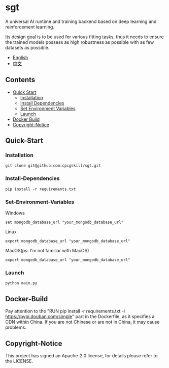 # sgt

A universal AI runtime and training backend based on deep learning and reinforcement learning.

Its design goal is to be used for various fitting tasks, thus it needs to ensure the trained models possess as high robustness as possible with as few datasets as possible.

* [English](./README.en-US.md)
* [中文](./README.md)

## Contents

- [Quick Start](#Quick-Start)
    * [Installation](#Installation)
    * [Install Dependencies](#Install-Dependencies)
    * [Set Environment Variables](#Set-Environment-Variables)
    * [Launch](#Launch)
- [Docker Build](#Docker-Build)
- [Copyright-Notice](#Copyright-Notice)

## Quick-Start

### Installation

```commandline
git clone git@github.com:cpcgskill/sgt.git
```

### Install-Dependencies

```commandline
pip install -r requirements.txt
```

### Set-Environment-Variables

Windows

```commandline
set mongodb_database_url "your_mongodb_database_url"
```

Linux

```commandline
export mongodb_database_url "your_mongodb_database_url"
```

MacOS(ps: I'm not familiar with MacOS)

```commandline
export mongodb_database_url "your_mongodb_database_url"
```

### Launch

```commandline
python main.py
```

## Docker-Build

Pay attention to the "RUN pip install -r requirements.txt -i https://pypi.douban.com/simple" part in the Dockerfile, as it specifies a CDN within China. If you are not Chinese or are not in China, it may cause problems.

## Copyright-Notice

This project has signed an Apache-2.0 license, for details please refer to the LICENSE.